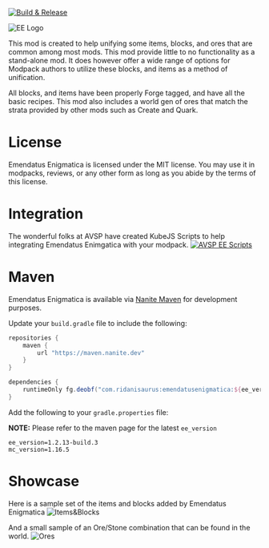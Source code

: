 [![Build & Release](https://github.com/Ridanisaurus/EmendatusEnigmatica/actions/workflows/build-release.yml/badge.svg?branch=1.16-Current)](https://github.com/Ridanisaurus/EmendatusEnigmatica/actions/workflows/build-release.yml)

![EE Logo](https://i.imgur.com/pcX09Dd.png)

This mod is created to help unifying some items, blocks, and ores that are common among most mods. This mod provide little to no functionality as a stand-alone mod. It does however offer a wide range of options for Modpack authors to utilize these blocks, and items as a method of unification.

All blocks, and items have been properly Forge tagged, and have all the basic recipes. This mod also includes a world gen of ores that match the strata provided by other mods such as Create and Quark.

# License #
Emendatus Enigmatica is licensed under the MIT license. You may use it in modpacks, reviews, or any other form as long as you abide by the terms of this license.

# Integration #
The wonderful folks at AVSP have created KubeJS Scripts to help integrating Emendatus Enimgatica with your modpack.
[![AVSP EE Scripts](https://i.imgur.com/CquGD8Q.png)](https://www.curseforge.com/minecraft/customization/avsps-easy-emendatus-enigmatica-scripts)

# Maven #
Emendatus Enigmatica is available via [Nanite Maven](https://maven.nanite.dev/releases/com/ridanisaurus) for development purposes.

Update your `build.gradle` file to include the following:

```groovy
repositories {
    maven {
        url "https://maven.nanite.dev"
    }
}

dependencies {
    runtimeOnly fg.deobf("com.ridanisaurus:emendatusenigmatica:${ee_version}+mc${mc_version}")
}
```

Add the following to your `gradle.properties` file:

**NOTE:** Please refer to the maven page for the latest `ee_version`
```properties
ee_version=1.2.13-build.3
mc_version=1.16.5
```

# Showcase #
Here is a sample set of the items and blocks added by Emendatus Enigmatica
![Items&Blocks](https://i.imgur.com/miKIWM1.png)

And a small sample of an Ore/Stone combination that can be found in the world.
![Ores](https://i.imgur.com/aDXCUCN.png)